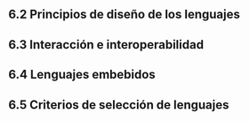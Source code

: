 ## 6.2 Principios de diseño de los lenguajes
## 6.3 Interacción e interoperabilidad
## 6.4 Lenguajes embebidos
## 6.5 Criterios de selección de lenguajes
## 
